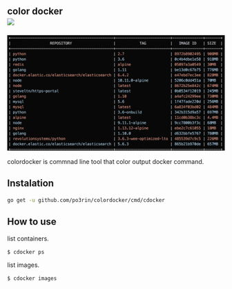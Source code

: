 color docker  
<img src="https://img.shields.io/badge/go-v1.11-blue.svg"/>
--

<img src="./image.png"/>

colordocker is commnad line tool that color output docker command.

## Instalation

```bash
go get -u github.com/po3rin/colordocker/cmd/cdocker
```

## How to use

list containers.
```
$ cdocker ps
```

list images.
```
$ cdocker images
```
